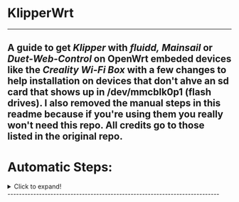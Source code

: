 # KlipperWrt
 ---------------------------------------------------------------------------------
 
 A guide to get _**Klipper**_ with _**fluidd**,_ _**Mainsail**_ or _**Duet-Web-Control**_ on OpenWrt embeded devices like the _Creality Wi-Fi Box_ with a few changes to help installation on devices that don't ahve an sd card that shows up in /dev/mmcblk0p1 (flash drives). I also removed the manual steps in this readme because if you're using them you really won't need this repo.
 All credits go to those listed in the original repo.
 ---------------------------------------------------------------------------------
# Automatic Steps:

<details>
  <summary>Click to expand!</summary>

### Installing Script method
Installs everything fresh and current. Possibly unstable if a new dependency is added to the applications stack before the script is updated.
<details>
  <summary>Click for STEPS!</summary>

This method uses 2 scripts to foramt an sd card and make it extroot and another one that installs everything from the internet.

#### STEPS:
 
- Make sure you've flashed/sysupgraded latest `.bin` file from `/Firmware/OpenWrt_snapshot/` or from latest release.
- Connect to the `OpenWrt` access point
- Access LuCi web interface and log in on `192.168.1.1:81`
- _(**optional** but recommended)_ Add a password to the `OpenWrt` access point: `Wireless` -> Under wireless overview `EDIT` the `OpenWrt` interface -> `Wireless Security` -> Choose an encryption -> set a password -> `Save` -> `Save & Apply`
- _(**optional** but recommended)_ Add a password: `System` -> `Administration` -> `Router Password`
- ❗If your home network subnet is on 1 (192.168.1.x), in order to avoid any ip conflicts, change the static ip of the box LAN from 192.168.1.1 to something like 192.168.3.1. To do that access the luci webinterface -> `Network` -> `Interfaces` and edit the static ip -> `Save` -> press the down arow on the Save&Apply button -> `Apply Unchecked`. You can now access luci on the new ip and continue configureing Client setup. 
- Connect as a client to your Internet router: `Network` -> `Wireless` -> `SCAN` -> `Join Network` -> check `Lock to BSSID` -> `Create/Assign Firewall zone` then under `custom` type `wwan` enter -> `Submit` -> `Save` -> `Save & Apply`
- Connect back to your router and either find the new box's ip inside the `DHCP` list.
- ❗  Access the terminal tab (`Services` -> `Terminal`) ❗ If terminal tab is not working go to `Config` tab and change `Interface` to the interface you are connecting through the box (your wireless router SSID for example) -> `Save & Apply`.
- Download and execute the `0_change_luci_port.sh` script. This script changes Luci to listen on port 81 to avoid a conflict with mainsail / fluidd. this means after running this script you need to append `:81` to your box's ip address to reach luci.
<details>
  <summary>optional script 0 alternative</summary>
-Instead of running script 0, you can enter the terminal and run:

> 
  opkg install luci-app-uhttpd
  reboot

Then after the reboot under `services` -> `uhttpds` change the http listeners to a port of your choice and make sure to remove the two listeners for port 80.

</details>

>
    cd ~
    wget https://raw.githubusercontent.com/Nekomancer834/KlipperWrt/main/scripts/0_change_luci_port.sh
    chmod +x 0_change_luci_port.sh
    ./0_change_luci_port.sh

- Download and execute the `1_format_extroot.sh` script:
>
    cd ~
    wget https://github.com/Nekomancer834/KlipperWrt/raw/main/scripts/1_format_extroot.sh
    chmod +x 1_format_extroot.sh
    ./1_format_extroot.sh

- You'll be prompted to reboot: type `reboot`

- Download and execute the `2_script_manual.sh` script:

>
    cd ~
    wget https://github.com/Nekomancer834/KlipperWrt/raw/main/scripts/2_script_manual.sh
    chmod +x 2_script_manual.sh
    ./2_script_manual.sh
    
- Follow the prompted instructions and wait for everything to be installed
- remove the scripts when done: `rm -rf /root/*.sh`
- Done!

- When done and rebooted use `http://openwrt.local` or `http://box-ip`to access the Klipper client
- Done!


#### Setting up your `printer.cfg`
- put your `printer.cfg` inside `/root/klipper_config`
- delete these blocks from your `printer.cfg`: `[virtual_sdcard]`, `[display_status]`, `[pause_resume]` since they're included inside `fluidd.cfg`/ `mainsail.cfg`
- add these lines inside your `printer.cfg` depending on your klipper client (mainsail/fluidd):   
- **Fluidd:** 
`[include fluidd.cfg]` 
`[include timelapse.cfg]`

- **Mainsail:** 
`[include mainsail.cfg]` 
`[include timelapse.cfg]` 

- Under `[mcu]` block change your serial port path according to [this](https://github.com/ihrapsa/KlipperWrt/issues/8)[Optional]
- Build your `klippper.bin` mainboard firmware using a linux desktop/VM (follow `printer.cfg` header for instructions)
- Flash your mainboard according to the `printer.cfg` header
- Do a `FIRMWARE RESTART` inside fluidd/Mainsail
- Done
_____________________________________________
*Notes:*
-  If the box doesn't connect back to your router wirelessly connect to it with an ethernet cable and setup/troubleshoot wifi.
-  Check [here](https://github.com/mainsail-crew/moonraker-timelapse/blob/main/docs/configuration.md#slicer-setup) for how to set your `TIMELAPSE_TAKE_FRAME` macro inside your slicer layer change.

</details>
</details>
--------------------------------------------------------------------------